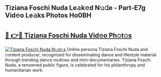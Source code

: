 ## Tiziana Foschi Nuda Le𝚊k𝚎d N𝚞𝚍e - Part-E7g Vid𝚎o Le𝚊ks Photos Ho0BH

# <h2><a href="http://fbc7e9.evod.top/?m=Tiziana+Foschi+Nuda">🔗 👉🔴 Tiziana Foschi Nuda Vid𝚎o Ph𝚘t𝚘s</a></h2>

[![Tiziana Foschi Nuda N𝚞d𝚎s](https://i.imgur.com/8V9OHl7.gif)](http://fbc7e9.evod.top/?m=Tiziana+Foschi+Nuda)
Online persona Tiziana Foschi Nuda and content producer, recognized for disseminating dance and lifestyle material through trending dance routines and mini-documentaries. Tiziana Foschi Nuda, a renowned public figure, is celebrated for his philanthropy and humanitarian work. 
